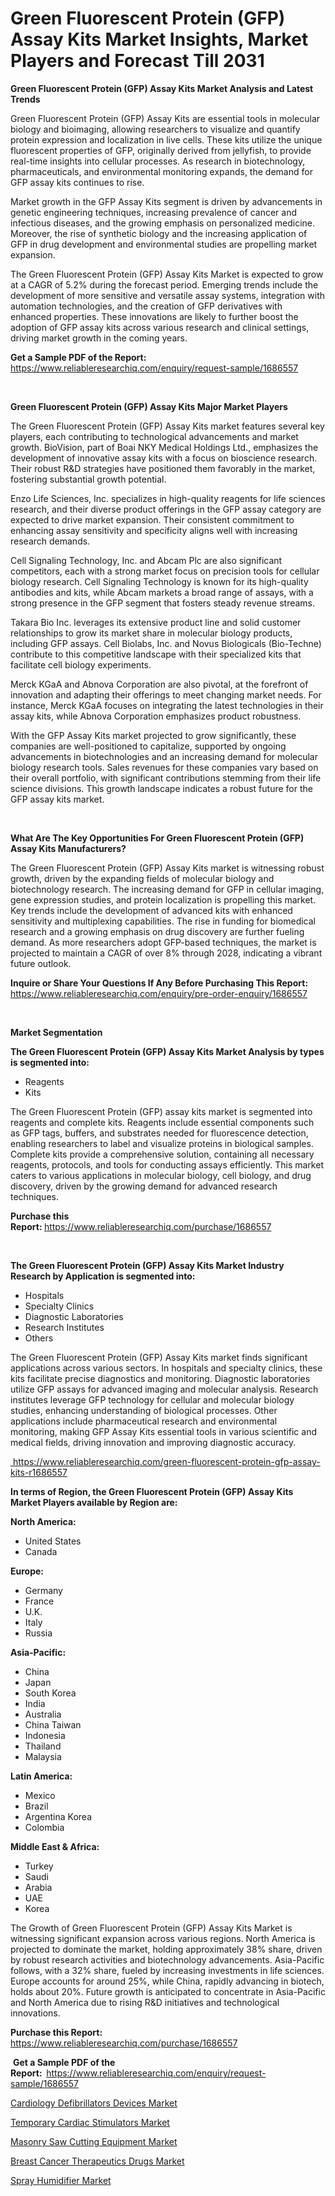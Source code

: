 <p><h1>Green Fluorescent Protein (GFP) Assay Kits Market Insights, Market Players and Forecast Till 2031</h1></p><p><strong>Green Fluorescent Protein (GFP) Assay Kits Market Analysis and Latest Trends</strong></p>
<p><p>Green Fluorescent Protein (GFP) Assay Kits are essential tools in molecular biology and bioimaging, allowing researchers to visualize and quantify protein expression and localization in live cells. These kits utilize the unique fluorescent properties of GFP, originally derived from jellyfish, to provide real-time insights into cellular processes. As research in biotechnology, pharmaceuticals, and environmental monitoring expands, the demand for GFP assay kits continues to rise.</p><p>Market growth in the GFP Assay Kits segment is driven by advancements in genetic engineering techniques, increasing prevalence of cancer and infectious diseases, and the growing emphasis on personalized medicine. Moreover, the rise of synthetic biology and the increasing application of GFP in drug development and environmental studies are propelling market expansion. </p><p>The Green Fluorescent Protein (GFP) Assay Kits Market is expected to grow at a CAGR of 5.2% during the forecast period. Emerging trends include the development of more sensitive and versatile assay systems, integration with automation technologies, and the creation of GFP derivatives with enhanced properties. These innovations are likely to further boost the adoption of GFP assay kits across various research and clinical settings, driving market growth in the coming years.</p></p>
<p><strong>Get a Sample PDF of the Report:&nbsp;</strong> <a href="https://www.reliableresearchiq.com/enquiry/request-sample/1686557?utm_campaign=101&utm_medium=2&utm_source=Github&utm_content=ia&utm_term=16102024&utm_id=green-fluorescent-protein-gfp-assay-kits">https://www.reliableresearchiq.com/enquiry/request-sample/1686557</a></p>
<p>&nbsp;</p>
<p><strong>Green Fluorescent Protein (GFP) Assay Kits Major Market Players</strong></p>
<p><p>The Green Fluorescent Protein (GFP) Assay Kits market features several key players, each contributing to technological advancements and market growth. BioVision, part of Boai NKY Medical Holdings Ltd., emphasizes the development of innovative assay kits with a focus on bioscience research. Their robust R&D strategies have positioned them favorably in the market, fostering substantial growth potential.</p><p>Enzo Life Sciences, Inc. specializes in high-quality reagents for life sciences research, and their diverse product offerings in the GFP assay category are expected to drive market expansion. Their consistent commitment to enhancing assay sensitivity and specificity aligns well with increasing research demands.</p><p>Cell Signaling Technology, Inc. and Abcam Plc are also significant competitors, each with a strong market focus on precision tools for cellular biology research. Cell Signaling Technology is known for its high-quality antibodies and kits, while Abcam markets a broad range of assays, with a strong presence in the GFP segment that fosters steady revenue streams.</p><p>Takara Bio Inc. leverages its extensive product line and solid customer relationships to grow its market share in molecular biology products, including GFP assays. Cell Biolabs, Inc. and Novus Biologicals (Bio-Techne) contribute to this competitive landscape with their specialized kits that facilitate cell biology experiments.</p><p>Merck KGaA and Abnova Corporation are also pivotal, at the forefront of innovation and adapting their offerings to meet changing market needs. For instance, Merck KGaA focuses on integrating the latest technologies in their assay kits, while Abnova Corporation emphasizes product robustness.</p><p>With the GFP Assay Kits market projected to grow significantly, these companies are well-positioned to capitalize, supported by ongoing advancements in biotechnologies and an increasing demand for molecular biology research tools. Sales revenues for these companies vary based on their overall portfolio, with significant contributions stemming from their life science divisions. This growth landscape indicates a robust future for the GFP assay kits market.</p></p>
<p>&nbsp;</p>
<p><strong>What Are The Key Opportunities For Green Fluorescent Protein (GFP) Assay Kits Manufacturers?</strong></p>
<p><p>The Green Fluorescent Protein (GFP) Assay Kits market is witnessing robust growth, driven by the expanding fields of molecular biology and biotechnology research. The increasing demand for GFP in cellular imaging, gene expression studies, and protein localization is propelling this market. Key trends include the development of advanced kits with enhanced sensitivity and multiplexing capabilities. The rise in funding for biomedical research and a growing emphasis on drug discovery are further fueling demand. As more researchers adopt GFP-based techniques, the market is projected to maintain a CAGR of over 8% through 2028, indicating a vibrant future outlook.</p></p>
<p><strong>Inquire or Share Your Questions If Any Before Purchasing This Report:</strong> <a href="https://www.reliableresearchiq.com/enquiry/pre-order-enquiry/1686557?utm_campaign=101&utm_medium=2&utm_source=Github&utm_content=ia&utm_term=16102024&utm_id=green-fluorescent-protein-gfp-assay-kits">https://www.reliableresearchiq.com/enquiry/pre-order-enquiry/1686557</a></p>
<p>&nbsp;</p>
<p><strong>Market Segmentation</strong></p>
<p><strong>The Green Fluorescent Protein (GFP) Assay Kits Market Analysis by types is segmented into:</strong></p>
<p><ul><li>Reagents</li><li>Kits</li></ul></p>
<p><p>The Green Fluorescent Protein (GFP) assay kits market is segmented into reagents and complete kits. Reagents include essential components such as GFP tags, buffers, and substrates needed for fluorescence detection, enabling researchers to label and visualize proteins in biological samples. Complete kits provide a comprehensive solution, containing all necessary reagents, protocols, and tools for conducting assays efficiently. This market caters to various applications in molecular biology, cell biology, and drug discovery, driven by the growing demand for advanced research techniques.</p></p>
<p><strong>Purchase this Report:&nbsp;</strong><a href="https://www.reliableresearchiq.com/purchase/1686557?utm_campaign=101&utm_medium=2&utm_source=Github&utm_content=ia&utm_term=16102024&utm_id=green-fluorescent-protein-gfp-assay-kits">https://www.reliableresearchiq.com/purchase/1686557</a></p>
<p>&nbsp;</p>
<p><strong>The Green Fluorescent Protein (GFP) Assay Kits Market Industry Research by Application is segmented into:</strong></p>
<p><ul><li>Hospitals</li><li>Specialty Clinics</li><li>Diagnostic Laboratories</li><li>Research Institutes</li><li>Others</li></ul></p>
<p><p>The Green Fluorescent Protein (GFP) Assay Kits market finds significant applications across various sectors. In hospitals and specialty clinics, these kits facilitate precise diagnostics and monitoring. Diagnostic laboratories utilize GFP assays for advanced imaging and molecular analysis. Research institutes leverage GFP technology for cellular and molecular biology studies, enhancing understanding of biological processes. Other applications include pharmaceutical research and environmental monitoring, making GFP Assay Kits essential tools in various scientific and medical fields, driving innovation and improving diagnostic accuracy.</p></p>
<p><a href="https://www.reliableresearchiq.com/green-fluorescent-protein-gfp-assay-kits-r1686557?utm_campaign=101&utm_medium=2&utm_source=Github&utm_content=ia&utm_term=16102024&utm_id=green-fluorescent-protein-gfp-assay-kits">&nbsp;https://www.reliableresearchiq.com/green-fluorescent-protein-gfp-assay-kits-r1686557</a></p>
<p><strong>In terms of Region, the Green Fluorescent Protein (GFP) Assay Kits Market Players available by Region are:</strong></p>
<p>
    <p> <strong> North America: </strong>
        <ul>
            <li>United States</li>
            <li>Canada</li>
        </ul>
        </p> 
    <p> <strong> Europe: </strong>
        <ul>
            <li>Germany</li>
            <li>France</li>
            <li>U.K.</li>
            <li>Italy</li>
            <li>Russia</li>
        </ul>
        </p> 
    <p> <strong> Asia-Pacific: </strong>
        <ul>
            <li>China</li>
            <li>Japan</li>
            <li>South Korea</li>
            <li>India</li>
            <li>Australia</li>
            <li>China Taiwan</li>
            <li>Indonesia</li>
            <li>Thailand</li>
            <li>Malaysia</li>
        </ul>
        </p> 
    <p> <strong> Latin America: </strong>
        <ul>
            <li>Mexico</li>
            <li>Brazil</li>
            <li>Argentina Korea</li>
            <li>Colombia</li>
        </ul>
        </p> 
    <p> <strong> Middle East & Africa: </strong>
        <ul>
            <li>Turkey</li>
            <li>Saudi</li>
            <li>Arabia</li>
            <li>UAE</li>
            <li>Korea</li>
        </ul>
    </p>
    </p>
<p><p>The Growth of Green Fluorescent Protein (GFP) Assay Kits Market is witnessing significant expansion across various regions. North America is projected to dominate the market, holding approximately 38% share, driven by robust research activities and biotechnology advancements. Asia-Pacific follows, with a 32% share, fueled by increasing investments in life sciences. Europe accounts for around 25%, while China, rapidly advancing in biotech, holds about 20%. Future growth is anticipated to concentrate in Asia-Pacific and North America due to rising R&D initiatives and technological innovations.</p></p>
<p><strong>Purchase this Report: </strong><a href="https://www.reliableresearchiq.com/purchase/1686557?utm_campaign=101&utm_medium=2&utm_source=Github&utm_content=ia&utm_term=16102024&utm_id=green-fluorescent-protein-gfp-assay-kits">https://www.reliableresearchiq.com/purchase/1686557</a></p>
<p>&nbsp;<strong>Get a Sample PDF of the Report:&nbsp;&nbsp;</strong><a href="https://www.reliableresearchiq.com/enquiry/request-sample/1686557?utm_campaign=101&utm_medium=2&utm_source=Github&utm_content=ia&utm_term=16102024&utm_id=green-fluorescent-protein-gfp-assay-kits">https://www.reliableresearchiq.com/enquiry/request-sample/1686557</a></p>
<p><strong></strong></p>
<p><p><a href="https://github.com/DorinaOsmani364/Market-Research-Report-List-1/blob/main/cardiology-defibrillators-devices-market.md?utm_campaign=101&utm_medium=2&utm_source=Github&utm_content=ia&utm_term=16102024&utm_id=green-fluorescent-protein-gfp-assay-kits">Cardiology Defibrillators Devices Market</a></p><p><a href="https://github.com/Armeladukagjini693/Market-Research-Report-List-1/blob/main/temporary-cardiac-stimulators-market.md?utm_campaign=101&utm_medium=2&utm_source=Github&utm_content=ia&utm_term=16102024&utm_id=green-fluorescent-protein-gfp-assay-kits">Temporary Cardiac Stimulators Market</a></p><p><a href="https://www.linkedin.com/pulse/masonry-saw-cutting-equipment-market-industry-landscape-growth-aketc?trk=public_post_embed_feed-article-content&utm_campaign=101&utm_medium=2&utm_source=Github&utm_content=ia&utm_term=16102024&utm_id=green-fluorescent-protein-gfp-assay-kits">Masonry Saw Cutting Equipment Market</a></p><p><a href="https://www.linkedin.com/pulse/decoding-breast-cancer-therapeutics-drugs-industry-dynamics-strategic-buxcc?trk=public_post_embed_feed-article-content&utm_campaign=101&utm_medium=2&utm_source=Github&utm_content=ia&utm_term=16102024&utm_id=green-fluorescent-protein-gfp-assay-kits">Breast Cancer Therapeutics Drugs Market</a></p><p><a href="https://issuu.com/reportprime-2/docs/spray-humidifier-market-size-2030.p_81386922aa0798?utm_campaign=101&utm_medium=2&utm_source=Github&utm_content=ia&utm_term=16102024&utm_id=green-fluorescent-protein-gfp-assay-kits">Spray Humidifier Market</a></p></p>